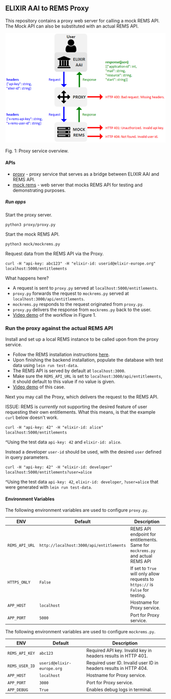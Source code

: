## ELIXIR AAI to REMS Proxy

This repository contains a proxy web server for calling a mock REMS API. The Mock API can also be substituted with an actual REMS API.

![image](https://github.com/CSCfi/elixir-rems-proxy/blob/master/other/elixir-rems-proxy-2.png)

Fig. 1: Proxy service overview.

#### APIs
* [proxy](https://github.com/CSCfi/elixir-rems-proxy/tree/master/proxy) - proxy service that serves as a bridge between ELIXIR AAI and REMS API.
* [mock rems](https://github.com/CSCfi/elixir-rems-proxy/tree/master/mock) - web server that mocks REMS API for testing and demonstrating purposes.

##### Run apps
Start the proxy server.
```
python3 proxy/proxy.py
```
Start the mock REMS API.
```
python3 mock/mockrems.py
```
Request data from the REMS API via the Proxy.
```
curl -H "api-key: abc123" -H "elixir-id: userid@elixir-europe.org" localhost:5000/entitlements
```
What happens here?
* A request is sent to `proxy.py` served at `localhost:5000/entitlements`.
* `proxy.py` forwards the request to `mockrems.py` served at `localhost:3000/api/entitlements`.
* `mockrems.py` responds to the request originated from `proxy.py`.
* `proxy.py` delivers the response from `mockrems.py` back to the user.
* [Video demo](https://puu.sh/BiSMr/ffeb09a9de.mp4) of the workflow in Figure 1.

### Run the proxy against the actual REMS API
Install and set up a local REMS instance to be called upon from the proxy service.
* Follow the REMS installation instructions [here](https://github.com/CSCfi/rems).
* Upon finishing the backend installation, populate the database with test data using `lein run test-data`.
* The REMS API is served by default at `localhost:3000`.
* Make sure the `REMS_API_URL` is set to `localhost:3000/api/entitlements`, it should default to this value if no value is given.
* [Video demo](https://puu.sh/BiVts/23c789131d.mp4) of this case.

Next you may call the Proxy, which delivers the request to the REMS API.

ISSUE: REMS is _currently_ not supporting the desired feature of user requesting their own entitlements. What this means, is that the example `curl` below doesn't work.
```
curl -H "api-key: 42" -H "elixir-id: alice" localhost:5000/entitlements
```
^Using the test data `api-key: 42` and `elixir-id: alice`.

Instead a developer `user-id` should be used, with the desired `user` defined in query parameters.
```
curl -H "api-key: 42" -H "elixir-id: developer" localhost:5000/entitlements?user=alice
```
^Using the test data `api-key: 42`, `elixir-id: developer`, `?user=alice` that were generated with `lein run test-data`.

#### Environment Variables
The following environment variables are used to configure `proxy.py`.

| ENV | Default | Description | 
| --- | --- | --- |
| `REMS_API_URL` | `http://localhost:3000/api/entitlements` | REMS API endpoint for entitlements. Same for `mockrems.py` and actual REMS API |
| `HTTPS_ONLY` | `False` | If set to `True` will only allow requests to `https://` is `False` for testing. |
| `APP_HOST` | `localhost` | Hostname for Proxy service. |
| `APP_PORT` | `5000` | Port for Proxy service. |

The following environment variables are used to configure `mockrems.py`.

| ENV | Default | Description | 
| --- | --- | --- |
| `REMS_API_KEY` | `abc123` | Required API key. Invalid key in headers results in HTTP 401. |
| `REMS_USER_ID` | `userid@elixir-europe.org` | Required user ID. Invalid user ID in headers results in HTTP 404. |
| `APP_HOST` | `localhost` | Hostname for Proxy service. |
| `APP_PORT` | `3000` | Port for Proxy service. |
| `APP_DEBUG` | `True` | Enables debug logs in terminal. |

